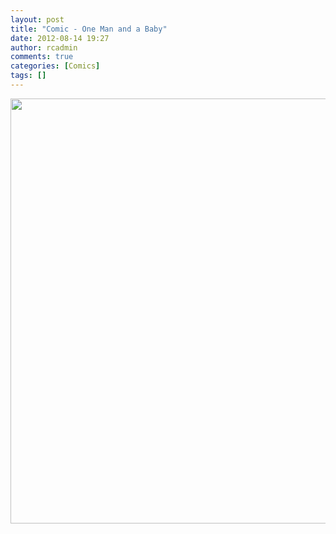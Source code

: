 ```yaml
---
layout: post
title: "Comic - One Man and a Baby"
date: 2012-08-14 19:27
author: rcadmin
comments: true
categories: [Comics]
tags: []
---
```

<a href="http://bitsmack.com/wp/2012/08/14/comic-one-man-and-a-baby/attachment/20120814/" rel="attachment wp-att-2396"><img src="http://bitsmack.com/wp/wp-content/uploads/2012/08/20120814.jpg" alt="" title="" width="680" height="680" class="alignnone size-full wp-image-2396" /></a>
